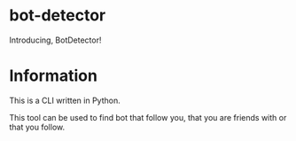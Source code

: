 # bot-detector
Introducing, BotDetector!
# Information
This is a CLI written in Python.

This tool can be used to find bot that follow you, that you are friends with or that you follow.
